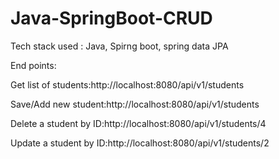 # Java-SpringBoot-CRUD

Tech stack used : Java, Spirng boot, spring data JPA

End points:

Get list of students:http://localhost:8080/api/v1/students

Save/Add new student:http://localhost:8080/api/v1/students

Delete a student by ID:http://localhost:8080/api/v1/students/4

Update a student by ID:http://localhost:8080/api/v1/students/2
